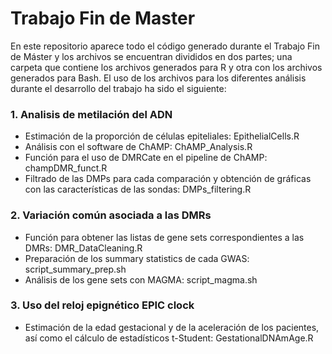# Trabajo Fin de Master

En este repositorio aparece todo el código generado durante el Trabajo Fin de Máster y los archivos se encuentran divididos en dos partes; una carpeta que contiene los archivos generados para R y otra con los archivos generados para Bash. El uso de los archivos para los diferentes análisis durante el desarrollo del trabajo ha sido el siguiente:



### 1. Analisis de metilación del ADN
- Estimación de la proporción de células epiteliales: EpithelialCells.R
- Análisis con el software de ChAMP: ChAMP_Analysis.R
- Función para el uso de DMRCate en el pipeline de ChAMP: champDMR_funct.R
- Filtrado de las DMPs para cada comparación y obtención de gráficas con las características de las sondas: DMPs_filtering.R


### 2. Variación común asociada a las DMRs
- Función para obtener las listas de gene sets correspondientes a las DMRs: DMR_DataCleaning.R
- Preparación de los summary statistics de cada GWAS: script_summary_prep.sh
- Análisis de los gene sets con MAGMA: script_magma.sh 


### 3. Uso del reloj epignético EPIC clock
- Estimación de la edad gestacional y de la aceleración de los pacientes, así como el cálculo de estadísticos t-Student: GestationalDNAmAge.R
